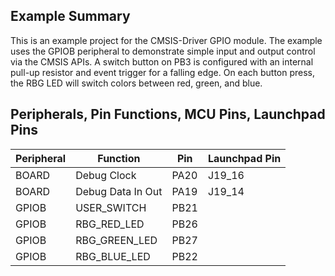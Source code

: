 ## Example Summary

This is an example project for the CMSIS-Driver GPIO module.
The example uses the GPIOB peripheral to demonstrate simple input and output control via the CMSIS APIs.
A switch button on PB3 is configured with an internal pull-up resistor and event trigger for a falling edge.
On each button press, the RBG LED will switch colors between red, green, and blue.

## Peripherals, Pin Functions, MCU Pins, Launchpad Pins
| Peripheral | Function | Pin | Launchpad Pin |
| --- | --- | --- | --- |
| BOARD | Debug Clock | PA20 | J19_16 |
| BOARD | Debug Data In Out | PA19 | J19_14 |
| GPIOB | USER_SWITCH | PB21 |
| GPIOB | RBG_RED_LED | PB26 | 
| GPIOB | RBG_GREEN_LED | PB27 |
| GPIOB | RBG_BLUE_LED | PB22 | 
